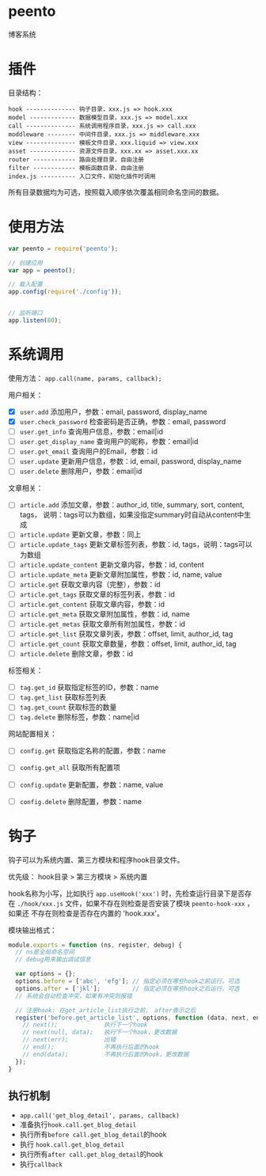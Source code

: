 peento
======

博客系统


插件
=====

目录结构：

```
hook -------------- 钩子目录，xxx.js => hook.xxx
model ------------- 数据模型目录，xxx.js => model.xxx
call -------------- 系统调用程序目录，xxx.js => call.xxx
moddleware -------- 中间件目录，xxx.js => middleware.xxx
view -------------- 模板文件目录，xxx.liquid => view.xxx
asset ------------- 资源文件目录，xxx.xx => asset.xxx.xx
router ------------ 路由处理目录，自由注册
filter ------------ 模板函数目录，自由注册
index.js ---------- 入口文件，初始化插件时调用
```

所有目录数据均为可选，按照载入顺序依次覆盖相同命名空间的数据。



使用方法
========

```JavaScript
var peento = require('peento');

// 创建应用
var app = peento();

// 载入配置
app.config(require('./config'));


// 监听端口
app.listen(80);
```

系统调用
=======

使用方法： `app.call(name, params, callback);`

用户相关：

- [x] `user.add` 添加用户，参数：email, password, display_name
- [x] `user.check_password` 检查密码是否正确，参数：email, password
- [ ] `user.get_info` 查询用户信息，参数：email|id
- [ ] `user.get_display_name` 查询用户的昵称，参数：email|id
- [ ] `user.get_email` 查询用户的Email，参数：id
- [ ] `user.update` 更新用户信息，参数：id, email, password, display_name
- [ ] `user.delete` 删除用户，参数：email|id

文章相关：

- [ ] `article.add` 添加文章，参数：author_id, title, summary, sort, content, tags，
说明：tags可以为数组，如果没指定summary时自动从content中生成
- [ ] `article.update` 更新文章，参数：同上
- [ ] `article.update_tags` 更新文章标签列表，参数：id, tags，说明：tags可以为数组
- [ ] `article.update_content` 更新文章内容，参数：id, content
- [ ] `article.update_meta` 更新文章附加属性，参数：id, name, value
- [ ] `article.get` 获取文章内容（完整），参数：id
- [ ] `article.get_tags` 获取文章的标签列表，参数：id
- [ ] `article.get_content` 获取文章内容，参数：id
- [ ] `article.get_meta` 获取文章附加属性，参数：id, name
- [ ] `article.get_metas` 获取文章所有附加属性，参数：id
- [ ] `article.get_list` 获取文章列表，参数：offset, limit, author_id, tag
- [ ] `article.get_count` 获取文章数量，参数：offset, limit, author_id, tag
- [ ] `article.delete` 删除文章，参数：id

标签相关：

- [ ] `tag.get_id` 获取指定标签的ID，参数：name
- [ ] `tag.get_list` 获取标签列表
- [ ] `tag.get_count` 获取标签的数量
- [ ] `tag.delete` 删除标签，参数：name|id

网站配置相关：

- [ ] `config.get` 获取指定名称的配置，参数：name
- [ ] `config.get_all` 获取所有配置项
- [ ] `config.update` 更新配置，参数：name, value
- [ ] `config.delete` 删除配置，参数：name


钩子
=====

钩子可以为系统内置、第三方模块和程序hook目录文件。

优先级： hook目录 > 第三方模块 > 系统内置

hook名称为小写，比如执行 `app.useHook('xxx')` 时，先检查运行目录下是否存在
`./hook/xxx.js` 文件，如果不存在则检查是否安装了模块 `peento-hook-xxx` ，如果还
不存在则检查是否存在内置的 'hook.xxx'。

模块输出格式：

```JavaScript
module.exports = function (ns, register, debug) {
  // ns是全局命名空间
  // debug用来输出调试信息

  var options = {};
  options.before = ['abc', 'efg']; // 指定必须在哪些hook之前运行，可选
  options.after = ['jkl'];         // 指定必须在哪些hook之后运行，可选
  // 系统会自动检查冲突，如果有冲突则报错

  // 注册hook: 在get_article_list执行之前， after表示之后
  register('before.get_article_list', options, function (data, next, end) {
    // next();             执行下一个hook
    // next(null, data);   执行下一个hook，更改数据
    // next(err);          出错
    // end();              不再执行后面的hook
    // end(data);          不再执行后面的hook，更改数据
  });
}
```

## 执行机制

+ `app.call('get_blog_detail', params, callback)`
+ 准备执行`hook.call.get_blog_detail`
+ 执行所有`before call.get_blog_detail`的hook
+ 执行 `hook.call.get_blog_detail`
+ 执行所有`after call.get_blog_detail`的hook
+ 执行`callback`


